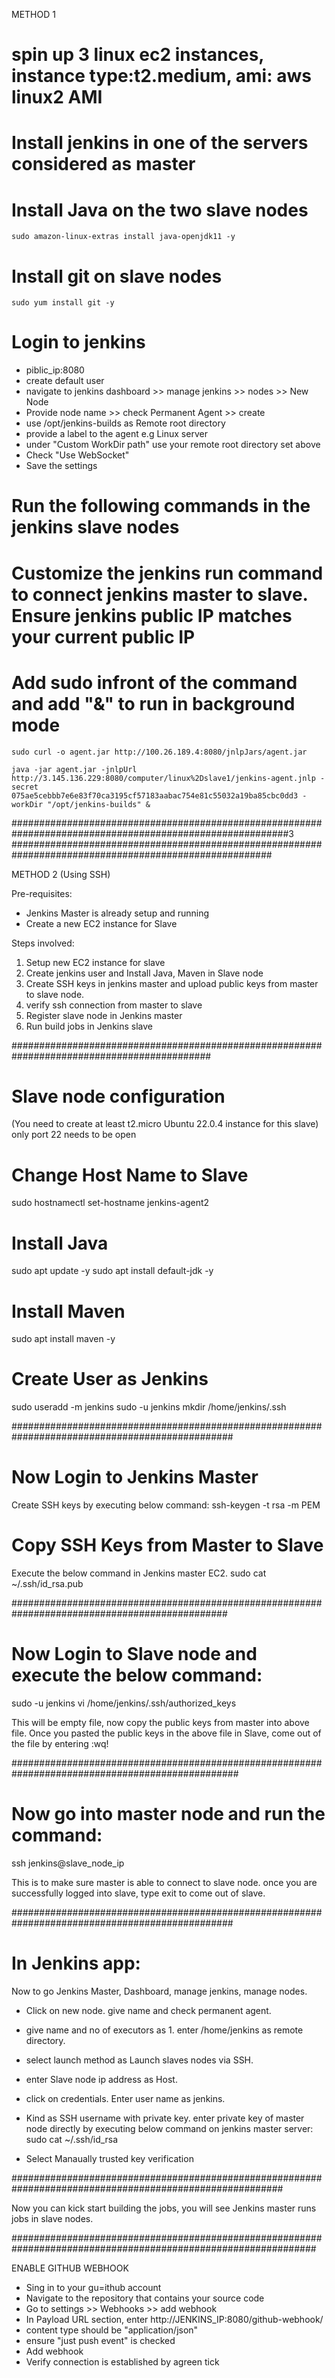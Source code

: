 METHOD 1

# spin up 3 linux ec2 instances, instance type:t2.medium, ami: aws linux2 AMI
# Install jenkins in one of the servers considered as master

# Install Java on the two slave nodes

```sudo amazon-linux-extras install java-openjdk11 -y```

# Install git on slave nodes

```sudo yum install git -y```

# Login to jenkins
- piblic_ip:8080
- create default user
- navigate to jenkins dashboard >> manage jenkins >> nodes >> New Node
- Provide node name >> check Permanent Agent >> create
- use /opt/jenkins-builds as  Remote root directory
- provide a label to the agent e.g Linux server
- under "Custom WorkDir path" use your remote root directory set above
- Check "Use WebSocket"
- Save the settings

# Run the following commands in the jenkins slave nodes
# Customize the jenkins run command to connect jenkins master to slave. Ensure jenkins public IP matches your current public IP
# Add sudo infront of the command and add "&" to run in background mode

```sudo curl -o agent.jar http://100.26.189.4:8080/jnlpJars/agent.jar```

```java -jar agent.jar -jnlpUrl http://3.145.136.229:8080/computer/linux%2Dslave1/jenkins-agent.jnlp -secret 075ae5cebbb7e6e83f70ca3195cf57183aabac754e81c55032a19ba85cbc0dd3 -workDir "/opt/jenkins-builds" &```

##########################################################################################################3
#######################################################################################################



METHOD 2 (Using SSH)

Pre-requisites:

- Jenkins Master is already setup and running
- Create a new EC2 instance for Slave

Steps involved:
1. Setup new EC2 instance for slave
2. Create jenkins user and Install Java, Maven in Slave node
3. Create SSH keys in jenkins master and upload public keys from master to slave node.
4. verify ssh connection from master to slave
5. Register slave node in Jenkins master
6. Run build jobs in Jenkins slave

############################################################################################

# Slave node configuration

(You need to create at least t2.micro Ubuntu 22.0.4 instance for this slave)
only port 22 needs to be open

# Change Host Name to Slave
sudo hostnamectl set-hostname jenkins-agent2

# Install Java
sudo apt update -y 
sudo apt install default-jdk -y

# Install Maven
sudo apt install maven -y

# Create User as Jenkins
sudo useradd -m jenkins
sudo -u jenkins mkdir /home/jenkins/.ssh

################################################################################################

# Now Login to Jenkins Master
Create SSH keys by executing below command:
ssh-keygen -t rsa -m PEM

# Copy SSH Keys from Master to Slave 

Execute the below command in Jenkins master EC2.
sudo cat ~/.ssh/id_rsa.pub

###############################################################################################

# Now Login to Slave node and execute the below command:
sudo -u jenkins vi /home/jenkins/.ssh/authorized_keys

This will be empty file, now copy the public keys from master into above file. 
Once you pasted the public keys in the above file in Slave, come out of the file by entering :wq!

#################################################################################################

# Now go into master node and run the command: 
ssh jenkins@slave_node_ip  

This is to make sure master is able to connect to slave node. once you are successfully logged into slave, type exit to come out of slave.

################################################################################################

# In Jenkins app:

Now to go Jenkins Master, Dashboard, manage jenkins, manage nodes.

- Click on new node. give name and check permanent agent.
- give name and no of executors as 1. enter /home/jenkins as remote directory.
- select launch method as Launch slaves nodes via SSH.
- enter Slave node ip address as Host.

- click on credentials. Enter user name as jenkins.
- Kind as SSH username with private key. enter private key of master node directly by executing below command on jenkins master server:
  sudo cat ~/.ssh/id_rsa
- Select Manaually trusted key verification

#########################################################################################################

Now you can kick start building the jobs, you will see Jenkins master runs jobs in slave nodes.

###############################################################################################################

ENABLE GITHUB WEBHOOK

- Sing in to your gu=ithub account
- Navigate to the repository that contains your source code
- Go to settings >> Webhooks >> add webhook
- In Payload URL section, enter http://JENKINS_IP:8080/github-webhook/
- content type should be "application/json"
- ensure "just push event" is checked
- Add webhook
- Verify connection is established by agreen tick








